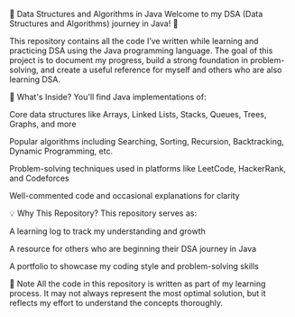 📘 Data Structures and Algorithms in Java
Welcome to my DSA (Data Structures and Algorithms) journey in Java! 🚀

This repository contains all the code I’ve written while learning and practicing DSA using the Java programming language. The goal of this project is to document my progress, build a strong foundation in problem-solving, and create a useful reference for myself and others who are also learning DSA.

📂 What's Inside?
You'll find Java implementations of:

Core data structures like Arrays, Linked Lists, Stacks, Queues, Trees, Graphs, and more

Popular algorithms including Searching, Sorting, Recursion, Backtracking, Dynamic Programming, etc.

Problem-solving techniques used in platforms like LeetCode, HackerRank, and Codeforces

Well-commented code and occasional explanations for clarity

💡 Why This Repository?
This repository serves as:

A learning log to track my understanding and growth

A resource for others who are beginning their DSA journey in Java

A portfolio to showcase my coding style and problem-solving skills

📌 Note
All the code in this repository is written as part of my learning process. It may not always represent the most optimal solution, but it reflects my effort to understand the concepts thoroughly.
